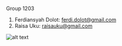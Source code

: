 Group 1203

1. Ferdiansyah Dolot: ferdi.dolot@gmail.com
2. Raisa Uku: raisauku@gmail.com

![alt text](https://www.google.be/images/branding/googlelogo/2x/googlelogo_color_272x92dp.png)
